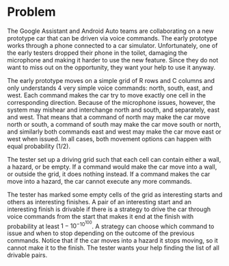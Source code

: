 # Problem

The Google Assistant and Android Auto teams are collaborating on a new prototype car that can be driven via voice commands. The early prototype works through a phone connected to a car simulator. Unfortunately, one of the early testers dropped their phone in the toilet, damaging the microphone and making it harder to use the new feature. Since they do not want to miss out on the opportunity, they want your help to use it anyway.

The early prototype moves on a simple grid of R rows and C columns and only understands 4 very simple voice commands: north, south, east, and west. Each command makes the car try to move exactly one cell in the corresponding direction. Because of the microphone issues, however, the system may mishear and interchange north and south, and separately, east and west. That means that a command of north may make the car move north or south, a command of south may make the car move south or north, and similarly both commands east and west may make the car move east or west when issued. In all cases, both movement options can happen with equal probability (1/2).

The tester set up a driving grid such that each cell can contain either a wall, a hazard, or be empty. If a command would make the car move into a wall, or outside the grid, it does nothing instead. If a command makes the car move into a hazard, the car cannot execute any more commands.

The tester has marked some empty cells of the grid as interesting starts and others as interesting finishes. A pair of an interesting start and an interesting finish is drivable if there is a strategy to drive the car through voice commands from the start that makes it end at the finish with probability at least $1 − 10^{−10^{100}}$. A strategy can choose which command to issue and when to stop depending on the outcome of the previous commands. Notice that if the car moves into a hazard it stops moving, so it cannot make it to the finish. The tester wants your help finding the list of all drivable pairs.
